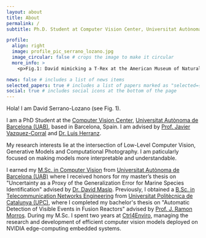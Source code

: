 ```yaml
---
layout: about
title: About
permalink: /
subtitle: Ph.D. Student at Computer Vision Center, Universitat Autònoma de Barcelona (UAB), Spain.

profile:
  align: right
  image: profile_pic_serrano_lozano.jpg
  image_circular: false # crops the image to make it circular
  more_info: >
    <p>Fig.1: David mimicking a T-Rex at the American Museum of Natural History.</p>

news: false # includes a list of news items
selected_papers: true # includes a list of papers marked as "selected={true}"
social: true # includes social icons at the bottom of the page
---
```


Hola! I am David Serrano-Lozano (see Fig. 1).

I am a PhD Student at the [Computer Vision Center](https://www.cvc.uab.es/), [Universitat Autònoma de Barcelona (UAB)](https://www.uab.cat/web/universitat-autonoma-de-barcelona-1345467954774.html), based in Barcelona, Spain. I am advised by [Prof. Javier Vazquez-Corral](https://pages.cvc.uab.es/jvazquezcorral/) and [Dr. Luis Herranz](http://www.lherranz.org/).

My research interests lie at the intersection of Low-Level Computer Vision, Generative Models and Computational Photography. I am paticularly focused on making models more interpretable and understandable. 

I earned my [M.Sc. in Computer Vision](https://mcv.uab.cat/) from [Universitat Autònoma de Barcelona (UAB)](https://www.uab.cat/web/universitat-autonoma-de-barcelona-1345467954774.html) where I received honors for my master’s thesis on "Uncertainty as a Proxy of the Generalization Error for Marine Species Identification" advised by [Dr. David Masip](https://aiwell.uoc.edu/~dmasipr/). Previously, I obtained a [B.Sc. in Telecommunication Networks Engineering](https://telecos.upc.edu/ca) from [Universitat Politècnica de Catalunya (UPC)](https://www.upc.edu/en?set_language=en), where I completed my bachelor's thesis on "Automatic Detection of Visible Events in Fusion Reactors" advised by [Prof. J. Ramon Morros](https://imatge.upc.edu/web/people/josep-ramon-morros). During my M.Sc. I spent two years at [Ctrl4Enviro](https://ctrl4enviro.com/), managing the research and development of efficient computer vision models deployed on NVIDIA edge-computing embedded systems.